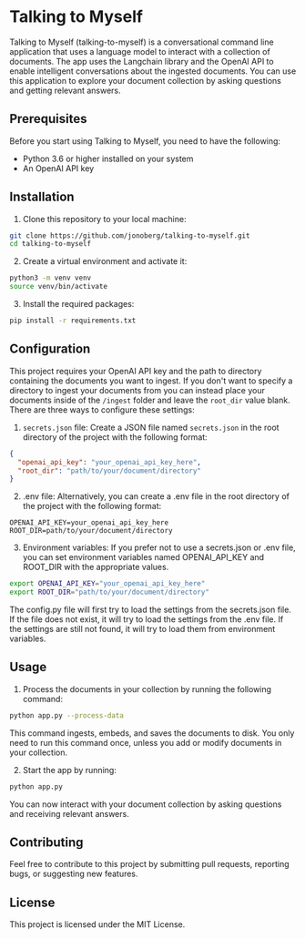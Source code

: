 # Talking to Myself

Talking to Myself (talking-to-myself) is a conversational command line application that uses a language model to interact with a collection of documents. The app uses the Langchain library and the OpenAI API to enable intelligent conversations about the ingested documents. You can use this application to explore your document collection by asking questions and getting relevant answers.

## Prerequisites

Before you start using Talking to Myself, you need to have the following:

- Python 3.6 or higher installed on your system
- An OpenAI API key

## Installation

1. Clone this repository to your local machine:
```bash
git clone https://github.com/jonoberg/talking-to-myself.git
cd talking-to-myself
```

2. Create a virtual environment and activate it:
```bash
python3 -m venv venv
source venv/bin/activate
```

3. Install the required packages:
```bash
pip install -r requirements.txt
```

## Configuration

This project requires your OpenAI API key and the path to directory containing the documents you want to ingest. If you don't want to specify a directory to ingest your documents from you can instead place your documents inside of the `/ingest` folder and leave the `root_dir` value blank. There are three ways to configure these settings:

1. `secrets.json` file: Create a JSON file named `secrets.json` in the root directory of the project with the following format:

```json
{
  "openai_api_key": "your_openai_api_key_here",
  "root_dir": "path/to/your/document/directory"
}
```

2. .env file: Alternatively, you can create a .env file in the root directory of the project with the following format:
```
OPENAI_API_KEY=your_openai_api_key_here
ROOT_DIR=path/to/your/document/directory
```

3. Environment variables: If you prefer not to use a secrets.json or .env file, you can set environment variables named OPENAI_API_KEY and ROOT_DIR with the appropriate values.
```bash
export OPENAI_API_KEY="your_openai_api_key_here"
export ROOT_DIR="path/to/your/document/directory"
```

The config.py file will first try to load the settings from the secrets.json file. If the file does not exist, it will try to load the settings from the .env file. If the settings are still not found, it will try to load them from environment variables.

## Usage

1. Process the documents in your collection by running the following command:
```bash
python app.py --process-data
```

This command ingests, embeds, and saves the documents to disk. You only need to run this command once, unless you add or modify documents in your collection.

2. Start the app by running:
```bash
python app.py
```

You can now interact with your document collection by asking questions and receiving relevant answers.

## Contributing

Feel free to contribute to this project by submitting pull requests, reporting bugs, or suggesting new features.

## License

This project is licensed under the MIT License.